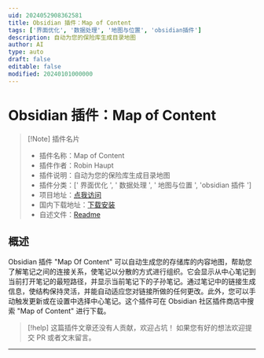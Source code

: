 ```yaml
---
uid: 2024052908362581
title: Obsidian 插件：Map of Content
tags: ['界面优化', '数据处理', '地图与位置', 'obsidian插件']
description: 自动为您的保险库生成目录地图
author: AI
type: auto
draft: false
editable: false
modified: 20240101000000
---
```


# Obsidian 插件：Map of Content

> [!Note] 插件名片
> - 插件名称：Map of Content
> - 插件作者：Robin Haupt
> - 插件说明：自动为您的保险库生成目录地图
> - 插件分类：[' 界面优化 ', ' 数据处理 ', ' 地图与位置 ', 'obsidian 插件 ']
> - 项目地址：[点我访问](https://github.com/Robin-Haupt-1/Obsidian-Map-of-Content)
> - 国内下载地址：[下载安装](https://pkmer.cn/products/plugin/pluginMarket/?map-of-content)
> - 自述文件：[Readme](https://ghproxy.net/https://raw.githubusercontent.com/Robin-Haupt-1/Obsidian-Map-of-Content/main/README.md)

## 概述

Obsidian 插件 "Map Of Content" 可以自动生成您的存储库的内容地图，帮助您了解笔记之间的连接关系，使笔记以分散的方式进行组织。它会显示从中心笔记到当前打开笔记的最短路径，并显示当前笔记下的子孙笔记。通过笔记中的链接生成信息，使结构保持灵活，并能自动适应您对链接所做的任何更改。此外，您可以手动触发更新或在设置中选择中心笔记。这个插件可在 Obsidian 社区插件商店中搜索 "Map of Content" 进行下载。

> [!help]
> 这篇插件文章还没有人贡献，欢迎占坑！
> 如果您有好的想法欢迎提交 PR 或者文末留言。

---



